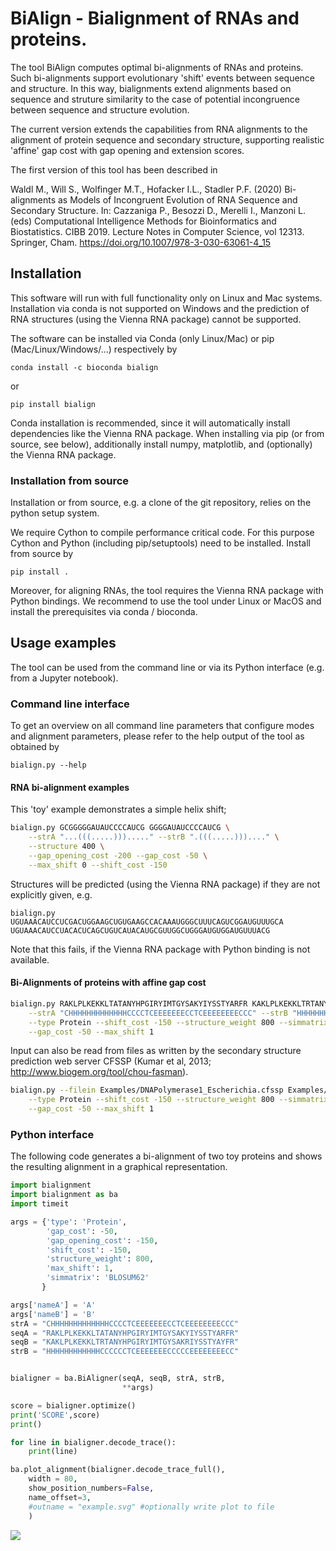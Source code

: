 # BiAlign - Bialignment of RNAs and proteins.

The tool BiAlign computes optimal bi-alignments of RNAs and proteins. Such
bi-alignments support evolutionary 'shift' events between sequence and
structure. In this way, bialignments extend alignments based on sequence
and struture similarity to the case of potential incongruence between
sequence and structure evolution.

The current version extends the capabilities from RNA alignments to the alignment of protein
sequence and secondary structure, supporting realistic 'affine' gap cost
with gap opening and extension scores.

The first version of this tool has been described in 

Waldl M., Will S., Wolfinger M.T., Hofacker I.L., Stadler P.F. (2020)
Bi-alignments as Models of Incongruent Evolution of RNA Sequence and
Secondary Structure. In: Cazzaniga P., Besozzi D., Merelli I., Manzoni L.
(eds) Computational Intelligence Methods for Bioinformatics and
Biostatistics. CIBB 2019. Lecture Notes in Computer Science, vol 12313.
Springer, Cham. https://doi.org/10.1007/978-3-030-63061-4_15



## Installation

This software will run with full functionality only on Linux and Mac
systems. Installation via conda is not supported on Windows
and the prediction of RNA structures (using the Vienna RNA package) cannot be
supported.

The software can be installed via Conda (only Linux/Mac) or pip (Mac/Linux/Windows/...)  respectively by

```
conda install -c bioconda bialign
```

or

```
pip install bialign
```


Conda installation is recommended, since it will automatically install dependencies like the Vienna RNA
package. When installing via pip (or from source, see below), additionally install numpy, matplotlib, and (optionally) the Vienna RNA package.


### Installation from source
Installation or from source, e.g. a clone of the git repository, relies on
the python setup system.

We require Cython to compile performance critical code. For this purpose Cython and
Python (including pip/setuptools) need to be installed. Install from source by

```
pip install .
```

Moreover, for aligning RNAs, the tool requires the Vienna RNA package with Python bindings. We recommend to use the tool under Linux or MacOS and install the prerequisites via conda / bioconda.

## Usage examples

The tool can be used from the command line or via its Python interface
(e.g. from a Jupyter notebook).

### Command line interface

To get an overview on all command line parameters that configure modes and
alignment parameters, please refer to the help output of the tool as obtained by

```
bialign.py --help
```

#### RNA bi-alignment examples

This 'toy' example demonstrates a simple helix shift;

```bash
bialign.py GCGGGGGAUAUCCCCAUCG GGGGAUAUCCCCAUCG \
    --strA "...(((.....)))....." --strB ".(((.....)))...." \
    --structure 400 \
    --gap_opening_cost -200 --gap_cost -50 \
    --max_shift 0 --shift_cost -150
```

Structures will be predicted (using the Vienna RNA package) if they are not
explicitly given, e.g.
```
bialign.py UGUAAACAUCCUCGACUGGAAGCUGUGAAGCCACAAAUGGGCUUUCAGUCGGAUGUUUGCA UGUAAACAUCCUACACUCAGCUGUCAUACAUGCGUUGGCUGGGAUGUGGAUGUUUACG 
```
Note that this fails, if the Vienna RNA package with Python binding is not
available.


#### Bi-Alignments of proteins with affine gap cost

```bash
bialign.py RAKLPLKEKKLTATANYHPGIRYIMTGYSAKYIYSSTYARFR KAKLPLKEKKLTRTANYHPGIRYIMTGYSAKRIYSSTYAYFR \
    --strA "CHHHHHHHHHHHHHCCCCTCEEEEEEECCTCEEEEEEEECCC" --strB "HHHHHHHHHHHHCCCCCCTCEEEEEEECCCCCEEEEEEEECC" \
    --type Protein --shift_cost -150 --structure_weight 800 --simmatrix BLOSUM62 --gap_opening_cost -150 \
    --gap_cost -50 --max_shift 1
```

Input can also be read from files as written by the secondary structure prediction
web server CFSSP (Kumar et al, 2013; http://www.biogem.org/tool/chou-fasman).

```bash
bialign.py --filein Examples/DNAPolymerase1_Escherichia.cfssp Examples/DNAPolymerase1_Xanthomonas.cfssp \
    --type Protein --shift_cost -150 --structure_weight 800 --simmatrix BLOSUM62 --gap_opening_cost -150 \
    --gap_cost -50 --max_shift 1
```


### Python interface

The following code generates a bi-alignment of two toy proteins and shows
the resulting alignment in a graphical representation.

```python
import bialignment
import bialignment as ba
import timeit

args = {'type': 'Protein',
        'gap_cost': -50,
        'gap_opening_cost': -150,
        'shift_cost': -150,
        'structure_weight': 800,
        'max_shift': 1,
        'simmatrix': 'BLOSUM62'
       }

args['nameA'] = 'A'
args['nameB'] = 'B'
strA = "CHHHHHHHHHHHHHCCCCTCEEEEEEECCTCEEEEEEEECCC"
seqA = "RAKLPLKEKKLTATANYHPGIRYIMTGYSAKYIYSSTYARFR"
seqB = "KAKLPLKEKKLTRTANYHPGIRYIMTGYSAKRIYSSTYAYFR"
strB = "HHHHHHHHHHHHCCCCCCTCEEEEEEECCCCCEEEEEEEECC"


bialigner = ba.BiAligner(seqA, seqB, strA, strB,
                         **args)

score = bialigner.optimize()
print('SCORE',score)
print()

for line in bialigner.decode_trace():
    print(line)

ba.plot_alignment(bialigner.decode_trace_full(),
    width = 80,
    show_position_numbers=False,
    name_offset=3,
    #outname = "example.svg" #optionally write plot to file
    )
```
![](Examples/example.svg)
